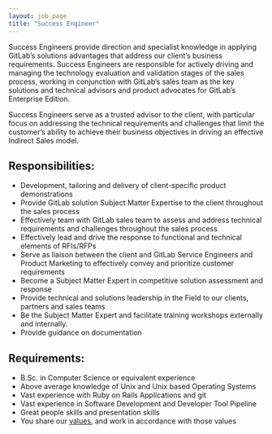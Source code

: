 ```yaml
---
layout: job_page
title: "Success Engineer"
---
```


Success Engineers provide direction and specialist knowledge in applying
GitLab’s solutions advantages that address our client’s business requirements.
Success Engineers are responsible for actively driving and managing the
technology evaluation and validation stages of the sales process, working in
conjunction with GitLab’s sales team as the key solutions and technical advisors
and product advocates for GitLab’s Enterprise Edition.

Success Engineers serve as a trusted advisor to the client, with
particular focus on addressing the technical requirements and challenges that
limit the customer’s ability to achieve their business objectives in driving an
effective Indirect Sales model. 

## Responsibilities:

- Development, tailoring and delivery of client-specific product demonstrations
- Provide GitLab solution Subject Matter Expertise to the client throughout the sales process
- Effectively team with GitLab sales team to assess and address technical requirements and challenges throughout the sales process
- Effectively lead and drive the response to functional and technical elements of RFIs/RFPs
- Serve as liaison between the client and GitLab Service Engineers and Product Marketing to effectively convey and prioritize customer requirements
- Become a Subject Matter Expert in competitive solution assessment and response
- Provide technical and solutions leadership in the Field to our clients, partners and sales teams
- Be the Subject Matter Expert and facilitate training workshops externally and internally.
- Provide guidance on documentation

## Requirements:

- B.Sc. in Computer Science or equivalent experience
- Above average knowledge of Unix and Unix based Operating Systems
- Vast experience with Ruby on Rails Applications and git
- Vast experience in Software Development and Developer Tool Pipeline
- Great people skills and presentation skills
- You share our [values](/handbook/#values), and work in accordance with those values
